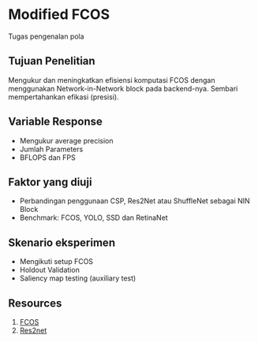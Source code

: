 # Modified FCOS

Tugas pengenalan pola

## Tujuan Penelitian 

Mengukur dan meningkatkan efisiensi komputasi FCOS dengan menggunakan Network-in-Network block pada backend-nya. Sembari mempertahankan efikasi (presisi).

## Variable Response

- Mengukur average precision 
- Jumlah Parameters
- BFLOPS dan FPS

## Faktor yang diuji

- Perbandingan penggunaan CSP, Res2Net atau ShuffleNet sebagai NIN Block
- Benchmark: FCOS, YOLO, SSD dan RetinaNet


## Skenario eksperimen
- Mengikuti setup FCOS
- Holdout Validation
- Saliency map testing (auxiliary test)

## Resources

1. [FCOS](https://github.com/tianzhi0549/FCOS)
2. [Res2net](https://github.com/Res2Net/Res2Net-PretrainedModels)

